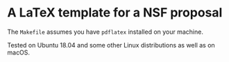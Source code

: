 # A LaTeX template for a NSF proposal

The `Makefile` assumes you have `pdflatex` installed on your machine. 

Tested on Ubuntu 18.04 and some other Linux distributions as well as on
macOS.
